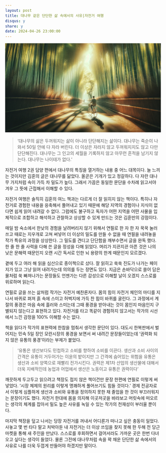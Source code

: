 ```yaml
---
layout: post
title: 대나무 같은 단단한 삶 속에서의 사유|자전거 여행
disqus: y
share: y
date: 2024-04-26 23:00:00
---
```


![대나무숲 자전거](/images/bamboo.png)


>‘대나무의 삶은 두꺼워지는 삶이 아니라 단단해지는 삶이다. 대나무는 죽순이 나와서 50일 안에 다 자라 버린다. 더 이상은 자라지 않고 두꺼워지지도 않고 다만 단단해진다. 대나무는 그 인고의 세월을 기록하지 않고 아무런 흔적을 남기지 않는다. 대나무는 나이테가 없다.’



자전거 여행 2권 담양 편에서 대나무의 특징을 열거하는 내용 중 어느 대목이다. 늘 느끼는 것이지만 김훈의 글은 대나무를 닮았다. 올곧은 기개가 있고 정갈하다. 다 자란 대나무 가지처럼 속이 가득 차 밀도가 높다. 그래서 가끔은 동일한 문단을 수차례 읽고서야 겨우 그 뜻에 근접해서 이해할 수 있다.



자전거 여행은 솔직히 김훈의 여느 책과는 다르게 더 잘 읽히지 않는 책이다. 특히나 자전거로 경험한 내용을 응축해서 풀어내고 있기 때문에 해당 지역의 경험이나 지식이 없다면 쉽게 읽어 내려갈 수 없다. 그럼에도 불구하고 독자가 어떤 지역을 어떤 사물을 입체적으로 조합하고 해석하고 관찰하고 상상할 수 있게 만드는 것은 김훈만의 강점이다.



매일 밤 숙소에서 한낮의 경험을 날려버리지 않기 위해서 연필로 한 자 한 자 꾹꾹 눌러쓰고 때로는 지우개로 고쳐 써넣어 더 이상의 밀도를 만들 수 없을 때 연필을 내려놓을 작가 특유의 과정을 상상한다.  그 밀도를 견디고 단단함을 깨부수면서 글을 완독 했다. 한 줄 한 줄 사력을 다해 쓴 글을 정성을 다해 읽었다. 머리가 지끈지끈 아픈 것은 나의 낮은 문해력 때문인지 오랜 시간 독서로 인한 뇌 용량의 한계 때문인지 모르겠다.



곁에 두고 여러 해 읽을 심산으로 종이책으로 샀다. 잘 읽히고 쑥쑥 진도가 나가는 페이지가 있고 그냥 읽어 내려가는데 의의를 두는 장면도 있다. 지금은 손바닥으로 쓸어 담은 물처럼 쑥 빠져나가는 문장들도 언젠가는 다른 감성으로 이해할 날이 오겠지 스스로를 위로하며 읽는다.



연필로 글을 쓰는 삶처럼 작가는 자전거 예찬론자다. 몸의 힘이 자전거 체인의 마디를 지나서 바퀴로 펴져 흙 속에 스미고 허벅지에 가득 찬 힘이 바퀴를 굴린다. 그 과정에서 계절의 풍경은 마음 속에 흘러와 스미는데 그때 풍경을 받아내는 것이 몸인지 마음인지 구별되지 않는다고 표현하고 있다. 자전거를 타고 똑같이 경험하지 않고서는 작가의 시선에서 느낀 감정을 100% 이해할 수는 없다.



책을 읽다가 작가의 표현력에 한참을 멈춰서 생각한 문단이 있다. 대도시 한복판에서 벌어지는 민속 5일 장인 모란시장의 풍경을 보면서 써 내려간 문장들이었는데 ‘권력화 되지 않은 유통의 풍경’이라는 부제가 붙었다. 



>‘유통은 생산보다도 민첩하고 소비를 향하여 소비를 이끈다. 생산과 소비 사이의 간격은 유통이 거두어가는 이윤의 밭이지만 그 간격에 숨어있는 위험을 유통은 생산과 소비 양쪽으로 재빨리 전가시킨다. 권력은 제1차 산업의 생산물에 대해서 더욱 지배적인데 농업과 어업에서 생산은 노동이고 유통은 권력이다’



깨끗하게 두고두고 읽으려고 책장도 접지 않은 책이건만 문장 한편에 연필로 이렇게 써넣었다. ‘시장 체제의 원리를 이렇게 명쾌하게 풀어쓰기도 힘들 것이다.’ 경제 전공자로서 이렇게 심플하게 생산과 소비와 유통을 정의하지 못한 채 졸업을 한 것이 부끄러워지는 문장이기도 했다. 자전거 한대에 몸을 의지해 이곳저곳을 바라보고 머릿속에 떠오르는 생각의 체계를 잡아서 밀도 높은 사유를 녹일 수 있는 작가의 천재성이 부러울 뿐이다.



마지막 책장을 덮고 나서는 당장 자전거를 꺼내서 어디론가 떠나고 싶은 충동이 일었다. 사놓고 몇 번 타다 말고 처박아둔 내 자전거는 더 이상 쓰임을 찾지 못해 한 두해 전 당근마켓을 통해 새 주인을 만났다. 스스로를 후회하면서 걸어서라도 가까운 곳은 한번 다녀오고 싶다는 생각이 들었다. 물론 그전에 대나무처럼 속을 꽉 채운 단단한 삶 속에서의 사유로 나를 더욱 두껍게 만들어야 하겠지만 말이다.
